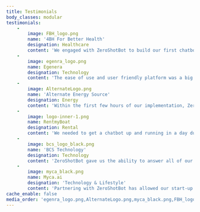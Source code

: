 ```yaml
---
title: Testimonials
body_classes: modular
testimonials:
    -
        image: FBH_logo.png
        name: '4BH For Better Health'
        designation: Healthcare
        content: 'We engaged with ZeroShotBot to build our first chatbot as we could see how straighforward it was to build, deploy and maintain a chatbot rapidly and cost-effectively, without coding. It is important for our organization to distribute information regarding medical conditions that is based on scientific fact and medical evidence and ZeroShotBot enables us to do this reliably.'
    -
        image: egenra_logo.png
        name: Egenera
        designation: Technology
        content: 'The ease of use and user friendly platform was a big advantage for us as we needed a chatbot that can be created, maintained easily by our product team'
    -
        image: AlternateLogo.png
        name: 'Alternate Energy Source'
        designation: Energy
        content: 'Within the first few hours of our implementation, ZeroShotbot helped us close a sales lead without any human interaction! We are happy with ZeroShotBot and can see the benefits it brings to small business owners like myself.'
    -
        image: logo-inner-1.png
        name: RentmyBoat
        designation: Rental
        content: 'We needed to get a chatbot up and running in a day due to the large amount of enquiries we were handling. ZeroShotBot provided us with the ability to support our customers 24/7 and provide answers when our customers needed them.'
    -
        image: bcs_logo_black.png
        name: 'BCS Technology'
        designation: Technology
        content: 'ZeroShotBot gave us the ability to answer all of our internal Human Resource and administrative questions instantly. This led to our HR team having more time to spend on important activities such as employee wellbeing and corporate culture.'
    -
        image: myca_black.png
        name: Myca.ai
        designation: 'Technology & Lifestyle'
        content: 'Partnering with ZeroShotBot has allowed our start-up to scale rapidly upon launch, insuring that customer inquiries are managed instantly and 24/7.'
cache_enable: false
media_order: 'egenra_logo.png,AlternateLogo.png,myca_black.png,FBH_logo.png,logo-inner-1.png,bcs_logo_black.png'
---
```



